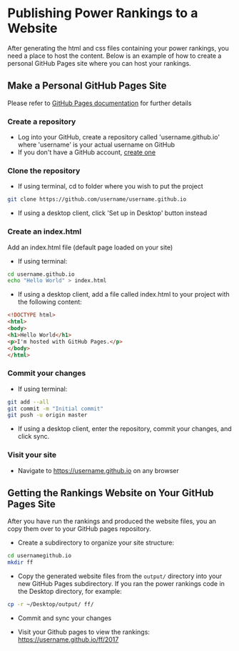 # Publishing Power Rankings to a Website
After generating the html and css files containing your power rankings, you need
a place to host the content. Below is an example of how to create a personal 
GitHub Pages site where you can host your rankings. 

## Make a Personal GitHub Pages Site
Please refer to [GitHub Pages documentation](https://pages.github.com) for further details

### Create a repository
- Log into your GitHub, create a repository called 'username.github.io'
where 'username' is your actual username on GitHub
- If you don't have a GitHub account, [create one](https://github.com/join?source=header-home)

### Clone the repository 
- If using terminal, cd to folder where you wish to put the project
```bash
git clone https://github.com/username/username.github.io
```

- If using a desktop client, click 'Set up in Desktop' button instead

### Create an index.html
Add an index.html file (default page loaded on your site)

- If using terminal:
```bash
cd username.github.io
echo "Hello World" > index.html
```

- If using a desktop client, add a file called index.html 
to your project with the following content:
```html
<!DOCTYPE html>
<html>
<body>
<h1>Hello World</h1>
<p>I'm hosted with GitHub Pages.</p>
</body>
</html>
```

### Commit your changes

- If using terminal:
```bash
git add --all
git commit -m "Initial commit"
git push -u origin master
```

- If using a desktop client, enter the repository, commit your changes, and click sync.


### Visit your site
- Navigate to https://username.github.io on any browser


## Getting the Rankings Website on Your GitHub Pages Site
After you have run the rankings and produced the website files, you an copy them
over to your GitHub pages repository.

- Create a subdirectory to organize your site structure:
```bash
cd usernamegithub.io
mkdir ff
```

- Copy the generated website files from the `output/` directory into your new GitHub Pages 
subdirectory. If you ran the power rankings code in the Desktop directory, for example:
```bash
cp -r ~/Desktop/output/ ff/
```

- Commit and sync your changes

- Visit your Github pages to view the rankings: https://username.github.io/ff/2017 

